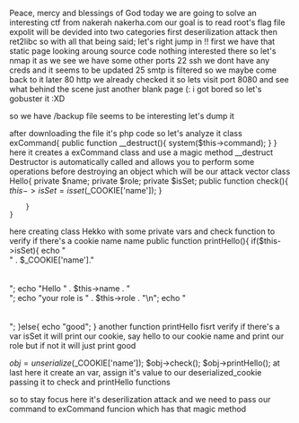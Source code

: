 Peace, mercy and blessings of God 
today we are going to solve an interesting ctf from nakerah nakerha.com
 our goal is to read root's flag file 
 expolit will be devided into two categories first deserilization attack then ret2libc
 so with all that being said; let's right jump in !!
 first we have that static page 
 looking aroung source code nothing interested there so let's nmap it
 as we see we have some other ports 
 22 ssh we dont have any creds and it seems to be updated
 25 smtp is filtered so we maybe come back to it later
 80 http we already checked it
 so lets visit port 8080 and see what behind the scene
 just another blank page (: i got bored so let's gobuster it :XD
 
 so we have /backup file seems to be interesting let's dump it
 
 after downloading the file it's php code so let's analyze it
 class exCommand{
        public function __destruct(){
            system($this->command);
        }
    }
here it creates a exCommand class and use a magic method __destruct
Destructor is automatically called and allows you to perform some operations before destroying an object which will be our attack vector
class Hello{
        private $name;
        private $role;
        private $isSet;
        public function check(){
           $this->isSet=isset($_COOKIE['name']);
        }
        
        }
    }
here creating class Hekko with some private vars and check function to verify if there's a cookie name name 
public function printHello(){
            if($this->isSet){
                echo "<br >" . $_COOKIE['name']."<br /><br /><br />";
                echo "Hello " . $this->name . "<br>";
                echo "your role is " . $this->role . "\n";
                echo "<br ><br ><br >";
            }else{
                echo "good";
            }
another function printHello fisrt verify if there's a var isSet it will print our cookie, say hello to our cookie name and print our role but if not it will just print good

$obj = unserialize($_COOKIE['name']);
$obj->check();
$obj->printHello();
at last here it create an var, assign it's value to our deserialized_cookie passing it to check and printHello functions

so to stay focus here it's deserilization attack and we need to pass our command to exCommand funcion which has that magic method

 
 
